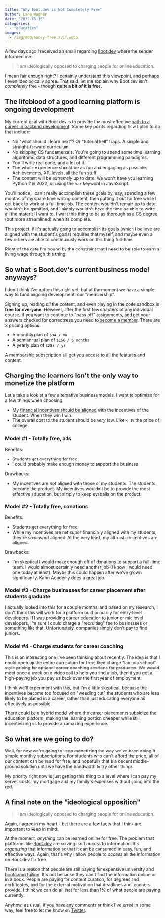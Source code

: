 ```yaml
---
title: "Why Boot.dev is Not Completely Free"
author: Lane Wagner
date: "2022-08-15"
categories: 
  - "education"
images:
  - /img/800/money-free.avif.webp
---
```


A few days ago I received an email regarding [Boot.dev](https://boot.dev) where the sender informed me:

> I am ideologically opposed to charging people for online education.

I mean fair enough right? I certainly understand this viewpoint, and perhaps I even ideologically agree. That said, let me explain why Boot.dev isn't *completely* free - though **quite a bit of it is free**.

## The lifeblood of a good learning platform is ongoing development

My current goal with Boot.dev is to provide the most effective [path to a career in backend development](https://boot.dev). Some key points regarding how I plan to do that include:

* No "what should I learn next"? Or "tutorial hell" traps. A simple and straight-forward curriculum.
* No skipping CS fundamentals. You're going to spend some time learning algorithms, data structures, and different programming paradigms.
* You'll write real code, and a lot of it.
* The whole experience should be as fun and engaging as possible. Achievements, XP, levels, all the fun stuff.
* The content will be *extremely* up to date. We won't have you learning Python 2 in 2022, or using the `var` keyword in JavaScript.

You'll notice, I can't really accomplish these goals by, say, spending a few months of my spare time writing content, then putting it out for free while I get back to work at a full time job. The content wouldn't remain up to date, wouldn't be gamified, and I simply wouldn't have the time be able to write all the material I want to. I want this thing to be as thorough as a CS degree (but more streamlined) when its complete.

This project, if it's actually going to accomplish its goals (which I believe are aligned with the student's goals) requires that myself, and maybe even a few others are able to continuously work on this thing full-time.

Right of the gate I'm bound by the constraint that I need to be able to earn a living wage through this thing.

## So what is Boot.dev's current business model anyways?

I don't think I've gotten this right yet, but at the moment we have a simple way to fund ongoing development: our "membership".

Signing up, reading *all* the content, and even playing in the code sandbox is **free for everyone**. However, after the first few chapters of any individual course, if you want to continue to "pass off" assignments, and get your answers checked for correctness you need to [become a member](https://boot.dev/pricing). There are 3 pricing options:

* A monthly plan of `$34 / mo`
* A semiannual plan of `$156 / 6 months`
* A yearly plan of `$288 / yr`

A membership subscription sill get you access to all the features and content.

## Charging the learners isn't the only way to monetize the platform

Let's take a look at a few alternative business models. I want to optimize for a few things when choosing:

* My [financial incentives should be aligned](/education/problem-of-incentives-in-education) with the incentives of the student. When they win I win.
* The overall cost to the student should be *very* low. Like `< 1%` the price of college.

### Model #1 - Totally free, ads

Benefits:

* Students get everything for free
* I could probably make enough money to support the business

Drawbacks:

* My incentives are *not* aligned with those of my students. The students become the product. My incentives wouldn't be to provide the most effective education, but simply to keep eyeballs on the product.

### Model #2 - Totally free, donations

Benefits:

* Students get everything for free
* While my incentives are not *super* financially aligned with my students, they're *somewhat* aligned. At the very least, my altruistic incentives are aligned.

Drawbacks:

* I'm skeptical I would make enough off of donations to support a full-time team. I would almost certainly need another job (I know I would need one today at least). Maybe this could happen after we've grown significantly. Kahn Academy does a great job.

### Model #3 - Charge businesses for career placement after students graduate

I actually looked into this for a couple months, and based on my research, I don't think this will work for a platform built primarily for entry-level developers. If I was providing career education to junior or mid level developers, I'm sure I could charge a "recruiting" fee to businesses or something like that. Unfortunately, companies simply don't pay to find juniors.

### Model #4 - Charge students for career coaching

This is an interesting one I've been thinking about recently. The idea is that I could open up the entire curriculum for free, then charge "lambda school"-style pricing for optional career coaching sessions for graduates. We would meet once a week on a video call to help you find a job, then if you get a high-paying job you pay us back over the first year of employment.

I think we'll experiment with this, but I'm a little skeptical, because the incentives become too focused on "weeding out" the students who are less likely to be placed in a career, rather than just educating everyone as effectively as possible.

There could be a hybrid model where the career placements subsidize the education platform, making the learning portion cheaper while still incentivizing us to provide an amazing experience.

## So what are we going to do?

Well, for now we're going to keep monetizing the way we've been doing it - simple monthly subscriptions. For students who can't afford the price, all of our content can be read for free, and hopefully that's a decent middle-ground solution until we have the bandwidth to try other things.

My priority right now is just getting this thing to a level where I can pay my server costs, my mortgage and my family's expenses without going into the red.

## A final note on the "ideological opposition"

> I am ideologically opposed to charging people for online education.

Again, I agree in my heart - but there are a few facts that I think are important to keep in mind:

At the moment, *anything* can be learned online for free. The problem that platforms like [Boot.dev](https://boot.dev) are solving isn't *access* to information. It's *organizing* that information so that it can be consumed in easy, fun, and effective ways. Again, that's why I allow people to *access* all the information on Boot.dev for free.

There is a reason that people are still paying for expensive university and [bootcamp tuition](/education/cost-of-coding-bootcamp/). It's not because they can't find the information online or in a book. People are paying for content curation, for degrees and certificates, and for the external motivation that deadlines and teachers provide. I think we can do all that for less than 1% of what people are paying currently.

Anyhow, as usual, if you have any comments or think I've erred in some way, feel free to let me know on [Twitter](https://twitter.com/wagslane).
